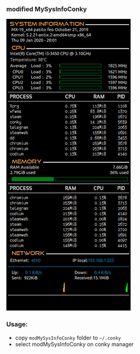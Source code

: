 ### modified MySysInfoConky
![alt text](modMySysInfoConky/MySysInfoConky.png "Logo Title")

### Usage:

- copy `modMySysInfoConky` folder to `~/.conky`
- select modMySysInfoConky on conky manager